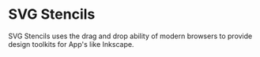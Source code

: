 # SVG Stencils

SVG Stencils uses the drag and drop ability of modern browsers to provide
design toolkits for App's like Inkscape.
